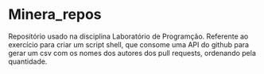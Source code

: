 # Minera_repos
Repositório usado na disciplina Laboratório de Programção.
Referente ao exercício para criar um script shell, que consome uma API do github para gerar um csv com os nomes dos autores dos pull requests, ordenando pela quantidade. 
